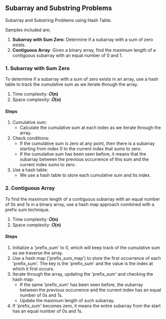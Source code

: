 ## Subarray and Substring Problems
Subarray and Substring Problems using Hash Table.

Samples included are;
1. <b>Subarray with Sum Zero</b>: Determine if a subarray with a sum of zero exists.
2. <b>Contiguous Array</b>: Given a binary array, find the maximum length of a contiguous subarray with an equal number of 0 and 1.


### 1. Subarray with Sum Zero
To determine if a subarray with a sum of zero exists in an array, use a hash table to track the cumulative sum as we iterate through the array.

1. Time complexity: <b>𝑂(n)</b>
2. Space complexity: <b>𝑂(n)</b>

#### Steps
1. Cumulative sum:
    - Calculate the cumulative sum at each index as we iterate through the array.
2. Check conditions:
    - If the cumulative sum is zero at any point, then there is a subarray starting from index 0 to the current index that sums to zero.
    - If the cumulative sum has been seen before, it means that the subarray between the previous occurrence of this sum and the current index sums to zero.
3. Use a hash table:
    - We use a hash table to store each cumulative sum and its index.


### 2. Contiguous Array
To find the maximum length of a contiguous subarray with an equal number of 0s and 1s in a binary array, use a hash map approach combined with a prefix sum technique.

1. Time complexity: <b>𝑂(n)</b>
2. Space complexity: <b>𝑂(n)</b>

#### Steps
1. Initialize a 'prefix_sum' to 0, which will keep track of the cumulative sum as we traverse the array.
2. Use a hash map ('prefix_sum_map') to store the first occurrence of each 'prefix_sum'. The key is the 'prefix_sum' and the value is the index at which it first occurs.
3. Iterate through the array, updating the 'prefix_sum' and checking the hash map:
    - If the same 'prefix_sum' has been seen before, the subarray between the previous occurrence and the current index has an equal number of 0s and 1s.
    - Update the maximum length of such subarray.
4. If 'prefix_sum' becomes zero, it means the entire subarray from the start has an equal number of 0s and 1s.